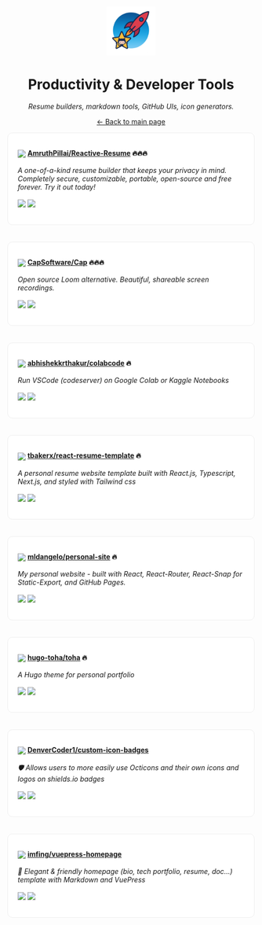 <p align="center"><img src="../assets/awesome-logo.png" width="100" alt="Awesome Repos"/></p>
<h1 align="center">Productivity & Developer Tools</h1>
<p align="center"><i>Resume builders, markdown tools, GitHub UIs, icon generators.</i></p>

<p align="center"><a href="../README.md">← Back to main page</a></p>

<div align="left" style="border:1px solid #eee; border-radius:10px; padding:18px 20px; background:#fff;">

<img src="https://avatars.githubusercontent.com/u/1134738?v=4" width="32" style="vertical-align:middle;"/> <strong><a href="https://github.com/AmruthPillai/Reactive-Resume">AmruthPillai/Reactive-Resume</a> 🔥🔥🔥</strong><br/><br/>
<em>A one-of-a-kind resume builder that keeps your privacy in mind. Completely secure, customizable, portable, open-source and free forever. Try it out today!</em><br/><br/>
<span>
<a href="https://github.com/AmruthPillai/Reactive-Resume/stargazers"><img src="https://img.shields.io/github/stars/AmruthPillai/Reactive-Resume?style=flat-square&labelColor=343b41"></a>
<a href="https://github.com/AmruthPillai/Reactive-Resume/network/members"><img src="https://img.shields.io/github/forks/AmruthPillai/Reactive-Resume?style=flat-square&labelColor=343b41"></a>
</span>
</div><br><br>

<div align="left" style="border:1px solid #eee; border-radius:10px; padding:18px 20px; background:#fff;">

<img src="https://avatars.githubusercontent.com/u/151241629?v=4" width="32" style="vertical-align:middle;"/> <strong><a href="https://github.com/CapSoftware/Cap">CapSoftware/Cap</a> 🔥🔥🔥</strong><br/><br/>
<em>Open source Loom alternative. Beautiful, shareable screen recordings.</em><br/><br/>
<span>
<a href="https://github.com/CapSoftware/Cap/stargazers"><img src="https://img.shields.io/github/stars/CapSoftware/Cap?style=flat-square&labelColor=343b41"></a>
<a href="https://github.com/CapSoftware/Cap/network/members"><img src="https://img.shields.io/github/forks/CapSoftware/Cap?style=flat-square&labelColor=343b41"></a>
</span>
</div><br><br>

<div align="left" style="border:1px solid #eee; border-radius:10px; padding:18px 20px; background:#fff;">

<img src="https://avatars.githubusercontent.com/u/1183441?v=4" width="32" style="vertical-align:middle;"/> <strong><a href="https://github.com/abhishekkrthakur/colabcode">abhishekkrthakur/colabcode</a> 🔥</strong><br/><br/>
<em>Run VSCode (codeserver) on Google Colab or Kaggle Notebooks</em><br/><br/>
<span>
<a href="https://github.com/abhishekkrthakur/colabcode/stargazers"><img src="https://img.shields.io/github/stars/abhishekkrthakur/colabcode?style=flat-square&labelColor=343b41"></a>
<a href="https://github.com/abhishekkrthakur/colabcode/network/members"><img src="https://img.shields.io/github/forks/abhishekkrthakur/colabcode?style=flat-square&labelColor=343b41"></a>
</span>
</div><br><br>

<div align="left" style="border:1px solid #eee; border-radius:10px; padding:18px 20px; background:#fff;">

<img src="https://avatars.githubusercontent.com/u/22460757?v=4" width="32" style="vertical-align:middle;"/> <strong><a href="https://github.com/tbakerx/react-resume-template">tbakerx/react-resume-template</a> 🔥</strong><br/><br/>
<em>A personal resume website template built with React.js, Typescript, Next.js, and styled with Tailwind css</em><br/><br/>
<span>
<a href="https://github.com/tbakerx/react-resume-template/stargazers"><img src="https://img.shields.io/github/stars/tbakerx/react-resume-template?style=flat-square&labelColor=343b41"></a>
<a href="https://github.com/tbakerx/react-resume-template/network/members"><img src="https://img.shields.io/github/forks/tbakerx/react-resume-template?style=flat-square&labelColor=343b41"></a>
</span>
</div><br><br>

<div align="left" style="border:1px solid #eee; border-radius:10px; padding:18px 20px; background:#fff;">

<img src="https://avatars.githubusercontent.com/u/7235481?v=4" width="32" style="vertical-align:middle;"/> <strong><a href="https://github.com/mldangelo/personal-site">mldangelo/personal-site</a> 🔥</strong><br/><br/>
<em>My personal website - built with React, React-Router, React-Snap for Static-Export, and GitHub Pages.</em><br/><br/>
<span>
<a href="https://github.com/mldangelo/personal-site/stargazers"><img src="https://img.shields.io/github/stars/mldangelo/personal-site?style=flat-square&labelColor=343b41"></a>
<a href="https://github.com/mldangelo/personal-site/network/members"><img src="https://img.shields.io/github/forks/mldangelo/personal-site?style=flat-square&labelColor=343b41"></a>
</span>
</div><br><br>

<div align="left" style="border:1px solid #eee; border-radius:10px; padding:18px 20px; background:#fff;">

<img src="https://avatars.githubusercontent.com/u/73735083?v=4" width="32" style="vertical-align:middle;"/> <strong><a href="https://github.com/hugo-toha/toha">hugo-toha/toha</a> 🔥</strong><br/><br/>
<em>A Hugo theme for personal portfolio</em><br/><br/>
<span>
<a href="https://github.com/hugo-toha/toha/stargazers"><img src="https://img.shields.io/github/stars/hugo-toha/toha?style=flat-square&labelColor=343b41"></a>
<a href="https://github.com/hugo-toha/toha/network/members"><img src="https://img.shields.io/github/forks/hugo-toha/toha?style=flat-square&labelColor=343b41"></a>
</span>
</div><br><br>

<div align="left" style="border:1px solid #eee; border-radius:10px; padding:18px 20px; background:#fff;">

<img src="https://avatars.githubusercontent.com/u/20955511?v=4" width="32" style="vertical-align:middle;"/> <strong><a href="https://github.com/DenverCoder1/custom-icon-badges">DenverCoder1/custom-icon-badges</a> </strong><br/><br/>
<em>🛡 Allows users to more easily use Octicons and their own icons and logos on shields.io badges</em><br/><br/>
<span>
<a href="https://github.com/DenverCoder1/custom-icon-badges/stargazers"><img src="https://img.shields.io/github/stars/DenverCoder1/custom-icon-badges?style=flat-square&labelColor=343b41"></a>
<a href="https://github.com/DenverCoder1/custom-icon-badges/network/members"><img src="https://img.shields.io/github/forks/DenverCoder1/custom-icon-badges?style=flat-square&labelColor=343b41"></a>
</span>
</div><br><br>

<div align="left" style="border:1px solid #eee; border-radius:10px; padding:18px 20px; background:#fff;">

<img src="https://avatars.githubusercontent.com/u/5097752?v=4" width="32" style="vertical-align:middle;"/> <strong><a href="https://github.com/imfing/vuepress-homepage">imfing/vuepress-homepage</a> </strong><br/><br/>
<em>:page_facing_up: Elegant & friendly homepage (bio, tech portfolio, resume, doc...) template with Markdown and VuePress</em><br/><br/>
<span>
<a href="https://github.com/imfing/vuepress-homepage/stargazers"><img src="https://img.shields.io/github/stars/imfing/vuepress-homepage?style=flat-square&labelColor=343b41"></a>
<a href="https://github.com/imfing/vuepress-homepage/network/members"><img src="https://img.shields.io/github/forks/imfing/vuepress-homepage?style=flat-square&labelColor=343b41"></a>
</span>
</div><br><br>

